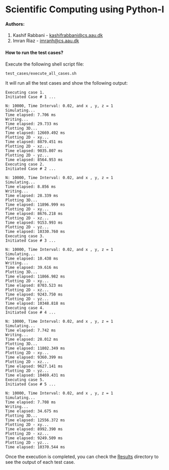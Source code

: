 # Scientific Computing using Python-I

#### Authors:
1. Kashif Rabbani - kashifrabbani@cs.aau.dk
2. Imran Riaz - imranh@cs.aau.dk



#### How to run the test cases?
Execute the following shell script file:
```sh
test_cases/execute_all_cases.sh
```

It will run all the test cases and show the following output:

```
Executing case 1.
Initiated Case # 1 ...

N: 10000, Time Interval: 0.02, and x , y, z = 1
Simulating...
Time elapsed: 7.706 ms
Writing...
Time elapsed: 29.733 ms
Plotting 3D...
Time elapsed: 12669.492 ms
Plotting 2D - xy...
Time elapsed: 8879.451 ms
Plotting 2D - xz...
Time elapsed: 9035.807 ms
Plotting 2D - yz...
Time elapsed: 8564.953 ms
Executing case 2.
Initiated Case # 2 ...

N: 10000, Time Interval: 0.02, and x , y, z = 1
Simulating...
Time elapsed: 8.856 ms
Writing...
Time elapsed: 28.339 ms
Plotting 3D...
Time elapsed: 11896.999 ms
Plotting 2D - xy...
Time elapsed: 8676.218 ms
Plotting 2D - xz...
Time elapsed: 9153.993 ms
Plotting 2D - yz...
Time elapsed: 10330.760 ms
Executing case 3.
Initiated Case # 3 ...

N: 10000, Time Interval: 0.02, and x , y, z = 1
Simulating...
Time elapsed: 10.438 ms
Writing...
Time elapsed: 39.616 ms
Plotting 3D...
Time elapsed: 11866.982 ms
Plotting 2D - xy...
Time elapsed: 8703.523 ms
Plotting 2D - xz...
Time elapsed: 9243.750 ms
Plotting 2D - yz...
Time elapsed: 10348.818 ms
Executing case 4.
Initiated Case # 4 ...

N: 10000, Time Interval: 0.02, and x , y, z = 1
Simulating...
Time elapsed: 7.742 ms
Writing...
Time elapsed: 28.012 ms
Plotting 3D...
Time elapsed: 11802.349 ms
Plotting 2D - xy...
Time elapsed: 9360.399 ms
Plotting 2D - xz...
Time elapsed: 9627.141 ms
Plotting 2D - yz...
Time elapsed: 10469.431 ms
Executing case 5.
Initiated Case # 5 ...

N: 10000, Time Interval: 0.02, and x , y, z = 1
Simulating...
Time elapsed: 7.708 ms
Writing...
Time elapsed: 34.675 ms
Plotting 3D...
Time elapsed: 12556.372 ms
Plotting 2D - xy...
Time elapsed: 8992.390 ms
Plotting 2D - xz...
Time elapsed: 9249.509 ms
Plotting 2D - yz...
Time elapsed: 10370.544 ms

```

Once the execution is completed, you can check the [Results](https://github.com/Kashif-Rabbani/SCP-1-Solution/tree/main/result) directory to see the output of each test case.
